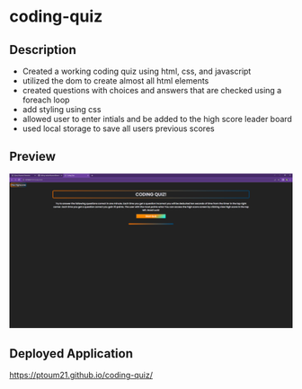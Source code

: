 # coding-quiz

## Description

- Created a working coding quiz using html, css, and javascript
- utilized the dom to create almost all html elements
- created questions with choices and answers that are checked using a foreach loop
- add styling using css
- allowed user to enter intials and be added to the high score leader board
- used local storage to save all users previous scores

## Preview
![Alt text](<./assets/Coding Quiz - Google Chrome 9_12_2023 8_14_50 PM.png>)

## Deployed Application
https://ptoum21.github.io/coding-quiz/
